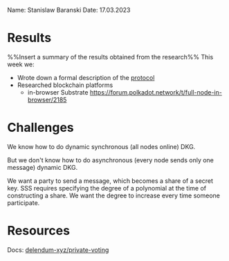 Name: Stanislaw Baranski
Date: 17.03.2023

# Results
%%Insert a summary of the results obtained from the research%%
This week we:
- Wrote down a formal description of the [protocol](https://github.com/delendum-xyz/private-voting/blob/main/docs/Protocol.md)
- Researched blockchain platforms
	- in-browser Substrate https://forum.polkadot.network/t/full-node-in-browser/2185 
 
# Challenges

We know how to do dynamic synchronous (all nodes online) DKG.

But we don't know how to do asynchronous (every node sends only one message) dynamic DKG.

We want a party to send a message, which becomes a share of a secret key. SSS requires specifying the degree of a polynomial at the time of constructing a share. We want the degree to increase every time someone participate.

# Resources

Docs: [delendum-xyz/private-voting](https://github.com/delendum-xyz/private-voting/tree/main/docs)